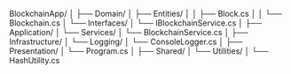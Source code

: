 BlockchainApp/
│
├── Domain/
│   ├── Entities/
│   │   ├── Block.cs
│   │   └── Blockchain.cs
│   └── Interfaces/
│       └── IBlockchainService.cs
│
├── Application/
│   └── Services/
│       └── BlockchainService.cs
│
├── Infrastructure/
│   └── Logging/
│       └── ConsoleLogger.cs
│
├── Presentation/
│   └── Program.cs
│
├── Shared/
│   └── Utilities/
│       └── HashUtility.cs

